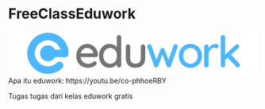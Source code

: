 # FreeClassEduwork
<img src="eduwork.png">
Apa itu eduwork: https://youtu.be/co-phhoeRBY

Tugas tugas dari kelas eduwork gratis
